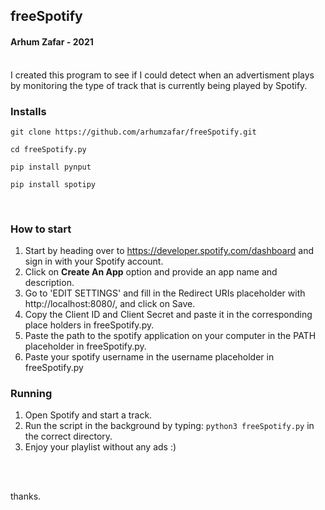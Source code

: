 ## freeSpotify
#### Arhum Zafar - 2021

 <br>
 I created this program to see if I could detect when an advertisment plays by monitoring the type of track that is currently being played by Spotify.

### Installs
```
git clone https://github.com/arhumzafar/freeSpotify.git
```
```
cd freeSpotify.py
```
```
pip install pynput
```
```
pip install spotipy
``` 
<br>

### How to start

1. Start by heading over to https://developer.spotify.com/dashboard and sign in with your Spotify account.
2. Click on **Create An App** option and provide an app name and description.
3. Go to 'EDIT SETTINGS' and fill in the Redirect URIs placeholder with http://localhost:8080/, and click on Save.
4. Copy the Client ID and Client Secret and paste it in the corresponding place holders in freeSpotify.py.
5. Paste the path to the spotify application on your computer in the PATH placeholder in freeSpotify.py.
6. Paste your spotify username in the username placeholder in freeSpotify.py

### Running 
1. Open Spotify and start a track.
2. Run the script in the background by typing: `python3 freeSpotify.py` in the correct directory.
3. Enjoy your playlist without any ads :)
<br>

<br>

thanks.